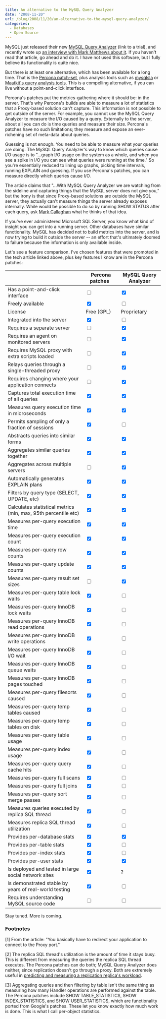 ```yaml
---
title: An alternative to the MySQL Query Analyzer
date: "2008-11-20"
url: /blog/2008/11/20/an-alternative-to-the-mysql-query-analyzer/
categories:
  - Databases
  - Open Source
---
```

MySQL just released their new [MySQL Query Analyzer](http://www.mysql.com/trials/enterprise) (link to a trial), and recently wrote up [an interview with Mark Matthews about it](http://dev.mysql.com/tech-resources/interviews/interview_mark_matthews.html). If you haven't read that article, go ahead and do it. I have not used this software, but I fully believe its functionality is quite nice.

But there is at least one alternative, which has been available for a long time. That is the [Percona patch-set](http://www.percona.com/percona-lab.html), plus analysis tools such as [mysqlsla](http://hackmysql.com/mysqlsla) or [Maatkit's query analysis tools](http://www.maatkit.org/). This is a compelling alternative, if you can live without a point-and-click interface.

Percona's patches put the metrics-gathering where it should be: in the server. That's why Percona's builds are able to measure a lot of statistics that a Proxy-based solution can't capture. This information is not possible to get outside of the server. For example, you cannot use the MySQL Query Analyzer to measure the I/O caused by a query. Externally to the server, about all you can do is time queries and measure their size. Percona's patches have no such limitations; they measure and expose an ever-richening set of meta-data about queries.

Guessing is not enough. You need to be able to measure what your queries are doing. The MySQL Query Analyzer's way to know which queries cause I/O usage is to "...graph I/O usage on the system as a whole, and when you see a spike in I/O you can see what queries were running at the time." So you're essentially reduced to lining up graphs, picking time intervals, running EXPLAIN and guessing. If you use Percona's patches, you can measure directly which queries cause I/O.

The article claims that "...With MySQL Query Analyzer we are watching from the sideline and capturing things that the MySQL server does not give you," but the irony is that since Proxy-based solutions are outside the MySQL server, they actually can't measure things the server already exposes internally. While would be possible to do so by running SHOW STATUS after each query, ask [Mark Callaghan](http://mysqlha.blogspot.com/) what he thinks of that idea.

If you've ever administered Microsoft SQL Server, you know what kind of insight you can get into a running server. Other databases have similar functionality. MySQL has decided not to build metrics into the server, and is now trying to build it outside the server -- an effort that's ultimately doomed to failure because the information is only available inside.

Let's see a feature comparison. I've chosen features that were promoted in the tech article linked above, plus key features I know are in the Percona patches:

| &nbsp;                                                                                   | Percona patches&nbsp;&nbsp;           | MySQL Query Analyzer                  |
| ---------------------------------------------------------------------------------------- | ------------------------------------- | ------------------------------------- |
| Has a point-and-click interface                                                          | <input type="checkbox" />             | <input type="checkbox" checked="1" /> |
| Freely available                                                                         | <input type="checkbox" checked="1" /> | <input type="checkbox" />             |
| License                                                                                  | Free (GPL)                            | Proprietary                           |
| Integrated into the server                                                               | <input type="checkbox" checked="1" /> | <input type="checkbox" />             |
| Requires a separate server                                                               | <input type="checkbox" />             | <input type="checkbox" checked="1" /> |
| Requires an agent on monitored servers                                                   | <input type="checkbox" />             | <input type="checkbox" checked="1" /> |
| Requires MySQL proxy with extra scripts loaded                                           | <input type="checkbox" />             | <input type="checkbox" checked="1" /> |
| Relays queries through a single-threaded proxy                                           | <input type="checkbox" />             | <input type="checkbox" checked="1" /> |
| Requires changing where your application connects | <input type="checkbox" />             | <input type="checkbox" checked="1" /> |
| Captures total execution time of all queries                                             | <input type="checkbox" checked="1" /> | <input type="checkbox" checked="1" /> |
| Measures query execution time in microseconds                                            | <input type="checkbox" checked="1" /> | <input type="checkbox" checked="1" /> |
| Permits sampling of only a fraction of sessions                                          | <input type="checkbox" checked="1" /> | <input type="checkbox" />             |
| Abstracts queries into similar forms                                                     | <input type="checkbox" checked="1" /> | <input type="checkbox" checked="1" /> |
| Aggregates similar queries together                                                      | <input type="checkbox" checked="1" /> | <input type="checkbox" checked="1" /> |
| Aggregates across multiple servers                                                       | <input type="checkbox" />             | <input type="checkbox" checked="1" /> |
| Automatically generates EXPLAIN plans                                                    | <input type="checkbox" checked="1" /> | <input type="checkbox" checked="1" /> |
| Filters by query type (SELECT, UPDATE, etc)                                              | <input type="checkbox" checked="1" /> | <input type="checkbox" checked="1" /> |
| Calculates statistical metrics (min, max, 95th percentile etc)                           | <input type="checkbox" checked="1" /> | <input type="checkbox" checked="1" /> |
| Measures per-query execution time                                                        | <input type="checkbox" checked="1" /> | <input type="checkbox" checked="1" /> |
| Measures per-query execution count                                                       | <input type="checkbox" checked="1" /> | <input type="checkbox" checked="1" /> |
| Measures per-query row counts                                                            | <input type="checkbox" checked="1" /> | <input type="checkbox" checked="1" /> |
| Measures per-query update counts                                                         | <input type="checkbox" checked="1" /> | <input type="checkbox" checked="1" /> |
| Measures per-query result set sizes                                                      | <input type="checkbox" />             | <input type="checkbox" checked="1" /> |
| Measures per-query table lock waits                                                      | <input type="checkbox" checked="1" /> | <input type="checkbox" />             |
| Measures per-query InnoDB lock waits                                                     | <input type="checkbox" checked="1" /> | <input type="checkbox" />             |
| Measures per-query InnoDB read operations                                                | <input type="checkbox" checked="1" /> | <input type="checkbox" />             |
| Measures per-query InnoDB write operations                                               | <input type="checkbox" checked="1" /> | <input type="checkbox" />             |
| Measures per-query InnoDB I/O wait                                                       | <input type="checkbox" checked="1" /> | <input type="checkbox" />             |
| Measures per-query InnoDB queue waits                                                    | <input type="checkbox" checked="1" /> | <input type="checkbox" />             |
| Measures per-query InnoDB pages touched                                                  | <input type="checkbox" checked="1" /> | <input type="checkbox" />             |
| Measures per-query filesorts caused                                                      | <input type="checkbox" checked="1" /> | <input type="checkbox" />             |
| Measures per-query temp tables caused                                                    | <input type="checkbox" checked="1" /> | <input type="checkbox" />             |
| Measures per-query temp tables on disk                                                   | <input type="checkbox" checked="1" /> | <input type="checkbox" />             |
| Measures per-query table usage                                                           | <input type="checkbox" checked="1" /> | <input type="checkbox" />             |
| Measures per-query index usage                                                           | <input type="checkbox" checked="1" /> | <input type="checkbox" />             |
| Measures per-query query cache hits                                                      | <input type="checkbox" checked="1" /> | <input type="checkbox" />             |
| Measures per-query full scans                                                            | <input type="checkbox" checked="1" /> | <input type="checkbox" />             |
| Measures per-query full joins                                                            | <input type="checkbox" checked="1" /> | <input type="checkbox" />             |
| Measures per-query sort merge passes                                                     | <input type="checkbox" checked="1" /> | <input type="checkbox" />             |
| Measures queries executed by replica SQL thread     | <input type="checkbox" checked="1" /> | <input type="checkbox" />             |
| Measures replica SQL thread utilization                                                    | <input type="checkbox" checked="1" /> | <input type="checkbox" />             |
| Provides per-database stats                                                              | <input type="checkbox" checked="1" /> | <input type="checkbox" checked="1" /> |
| Provides per-table stats                          | <input type="checkbox" checked="1" /> | <input type="checkbox" />             |
| Provides per-index stats                                                                 | <input type="checkbox" checked="1" /> | <input type="checkbox" />             |
| Provides per-user stats                                                                  | <input type="checkbox" checked="1" /> | <input type="checkbox" checked="1" /> |
| Is deployed and tested in large social network sites                                     | <input type="checkbox" checked="1" /> | ?                                     |
| Is demonstrated stable by years of real-world testing                                    | <input type="checkbox" checked="1" /> | <input type="checkbox" />             |
| Requires understanding MySQL source code                                                 | <input type="checkbox" />             | <input type="checkbox" />             |

Stay tuned. More is coming.

### Footnotes

<p id="footnote1">
  [1] From the article: "You basically have to redirect your application to connect to the Proxy port."
</p>

<p id="footnote2">
  [2] The replica SQL thread's utilization is the amount of time it stays busy. This is different from measuring the queries the replica SQL thread executes. The Percona patches can do both; MySQL Query Analyzer does neither, since replication doesn't go through a proxy. Both are extremely useful in <a href="http://www.mysqlperformanceblog.com/2008/10/08/three-ways-to-know-when-a-mysql-slave-is-about-to-start-lagging/">predicting and measuring a replication replica's workload</a>.
</p>

<p id="footnote3">
  [3] Aggregating queries and then filtering by table isn't the same thing as measuring how many Handler operations are performed against the table. The Percona patches include SHOW TABLE_STATISTICS, SHOW INDEX_STATISTICS, and SHOW USER_STATISTICS, which are functionality ported from Google's patches. These let you know exactly how much work is done. This is what I call per-object statistics.
</p>


